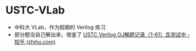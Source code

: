# USTC-VLab

- 中科大 VLab，作为假期的 Verilog 练习
- 部分题没自己解出来，借鉴了 [USTC Verilog OJ解题记录（1-61）含测试中 - 知乎 (zhihu.com)](https://zhuanlan.zhihu.com/p/676102883)
